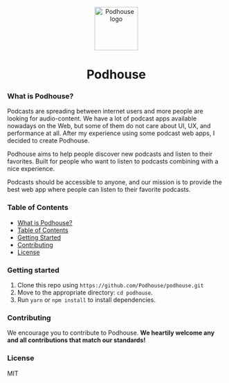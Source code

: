 <p align="center">
  <a href="https://podhouse.app/" target="_blank" rel="noopener noreferrer">
    <img width="100" src="https://podhouse.app/logo.svg" alt="Podhouse logo">
  </a>

<h1 align="center">Podhouse</h1>
</p>

### What is Podhouse?

Podcasts are spreading between internet users and more people are looking for audio-content. We have a lot of podcast apps available nowadays on the Web, but some of them do not care about UI, UX, and performance at all. After my experience using some podcast web apps, I decided to create Podhouse. 

Podhouse aims to help people discover new podcasts and listen to their favorites. Built for people who want to listen to podcasts combining with a nice experience. 

Podcasts should be accessible to anyone, and our mission is to provide the best web app where people can listen to their favorite podcasts.


### Table of Contents

- [What is Podhouse?](#what-is-podhouse)
- [Table of Contents](#table-of-contents)
- [Getting Started](#getting-started)
- [Contributing](#contributing)
- [License](#license)

### Getting started

1. Clone this repo using `https://github.com/Podhouse/podhouse.git`
2. Move to the appropriate directory: `cd podhouse`.<br />
3. Run `yarn` or `npm install` to install dependencies.<br />

### Contributing

We encourage you to contribute to Podhouse. **We heartily welcome any and all contributions that match our standards!**

### License

MIT

